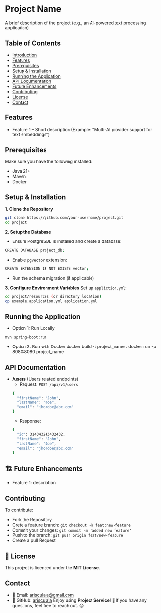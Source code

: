 # Project Name
A brief description of the project (e.g., an AI-powered text processing application)

## Table of Contents
- [Introduction](#introduction)
- [Features](#features)
- [Prerequisites](#prerequisites)
- [Setup & Installation](#setupinstallation)
- [Running the Application](#runningtheapplication)
- [API Documentation](#apidocumentation)
- [Future Enhancements](#futureenhancements)
- [Contributing](#contributing)
- [License](#license)
- [Contact](#contact)


## Features
- Feature 1 – Short description (Example: "Multi-AI provider support for text embeddings")


## Prerequisites
Make sure you have the following installed:
- Java 21+
- Maven
- Docker


## Setup & Installation
**1. Clone the Repository**
```bash
git clone https://github.com/your-username/project.git
cd project
```

**2. Setup the Database**
- Ensure PostgreSQL is installed and create a database:
```bash
CREATE DATABASE project_db;
```
- Enable `pgvector` extension:
```bash
CREATE EXTENSION IF NOT EXISTS vector;
```
- Run the schema migration (if applicable)

**3. Configure Environment Variables**
Set up `appliction.yml`:
```bash
cd project/resources (or directory location)
cp example.application.yml application.yml
```


## Running the Application
- Option 1: Run Locally
```bash
mvn spring-boot:run
```

- Option 2: Run with Docker
docker build -t project_name .
docker run -p 8080:8080 project_name


## API Documentation
- **/users** (Users related endpoints)
  - Request: `POST /api/v1/users`
  ```bash
  {
    "firstName": "John",
    "lastName": "Doe",
    "email": "jhondoe@abc.com"
  }
  ```
  - Response:
  ```bash
  {
    "id": 314343243432432,
    "firstName": "John",
    "lastName": "Doe",
    "email": "jhondoe@abc.com"
  }
  ```


## 🏗 Future Enhancements
- Feature 1: description


## Contributing
To contribute:
- Fork the Repository
- Crete a feature branch: `git checkout -b feat:new-feature`
- Commit your changes: `git commit -m 'added new feature'`
- Push to the branch: `git push origin feat/new-feature`
- Create a pull Request


## 📄 License
This project is licensed under the **MIT License**.


## Contact
- 📧 Email: arisculala@gmail.com
- 🐙 GitHub: [arisculala](#https://github.com/arisculala)
Enjoy using **Project Service**! 🚀 If you have any questions, feel free to reach out. 😊


